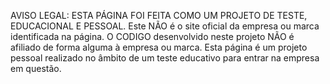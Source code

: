 AVISO LEGAL: ESTA PÁGINA FOI FEITA COMO UM PROJETO DE TESTE, EDUCACIONAL E PESSOAL. Este NÃO é o site oficial da empresa ou marca identificada na página. O CODIGO desenvolvido neste projeto NÃO é afiliado de forma alguma à empresa ou marca. Esta página é um projeto pessoal realizado no âmbito de um teste educativo para entrar na empresa em questão.
